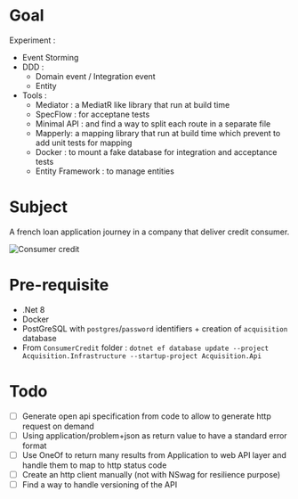 # Goal
Experiment :
- Event Storming
- DDD :
  - Domain event / Integration event
  - Entity
- Tools :
    - Mediator : a MediatR like library that run at build time
    - SpecFlow : for acceptane tests
    - Minimal API : and find a way to split each route in a separate file
    - Mapperly: a mapping library that run at build time which prevent to add unit tests for mapping
    - Docker : to mount a fake database for integration and acceptance tests
    - Entity Framework : to manage entities

# Subject

A french loan application journey in a company that deliver credit consumer.

![Consumer credit](Event-storming.png)

 
# Pre-requisite
- .Net 8
- Docker
- PostGreSQL with `postgres`/`password` identifiers + creation of `acquisition` database
- From `ConsumerCredit` folder : ```dotnet ef database update --project Acquisition.Infrastructure --startup-project Acquisition.Api```

# Todo
- [ ] Generate open api specification from code to allow to generate http request on demand
- [ ] Using application/problem+json as return value to have a standard error format
- [ ] Use OneOf to return many results from Application to web API layer and handle them to map to http status code
- [ ] Create an http client manually (not with NSwag for resilience purpose)
- [ ] Find a way to handle versioning of the API